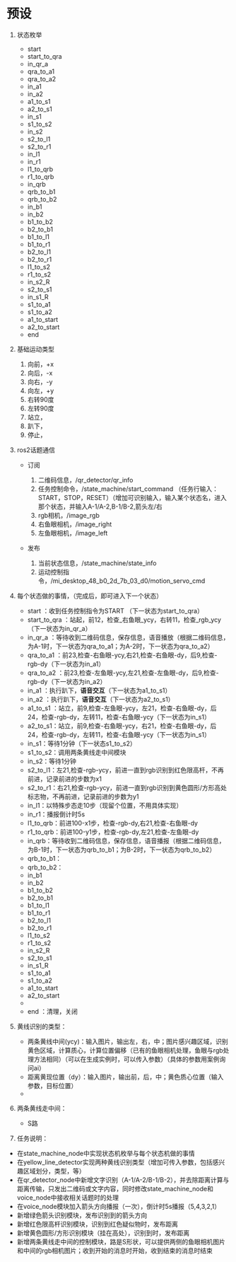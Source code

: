 # 预设
1. 状态枚举
    - start 
    - start_to_qra
    - in_qr_a
    - qra_to_a1
    - qra_to_a2
    - in_a1
    - in_a2
    - a1_to_s1
    - a2_to_s1
    - in_s1
    - s1_to_s2
    - in_s2
    - s2_to_l1
    - s2_to_r1
    - in_l1
    - in_r1
    - l1_to_qrb
    - r1_to_qrb
    - in_qrb
    - qrb_to_b1
    - qrb_to_b2
    - in_b1
    - in_b2
    - b1_to_b2
    - b2_to_b1
    - b1_to_l1
    - b1_to_r1
    - b2_to_l1
    - b2_to_r1
    - l1_to_s2
    - r1_to_s2
    - in_s2_R
    - s2_to_s1
    - in_s1_R
    - s1_to_a1
    - s1_to_a2
    - a1_to_start
    - a2_to_start
    - end 

2. 基础运动类型
    1. 向前，+x 
    2. 向后，-x 
    3. 向右，-y 
    4. 向左，+y 
    5. 右转90度 
    6. 左转90度
    7. 站立，
    8. 趴下，
    9. 停止，

3. ros2话题通信
    - 订阅
        1. 二维码信息，/qr_detector/qr_info
        2. 任务控制命令，/state_machine/start_command
        （任务行输入：START，STOP，RESET）（增加可识别输入，输入某个状态名，进入那个状态，并输入A-1/A-2,B-1/B-2,箭头左/右
        3. rgb相机，/image_rgb
        4. 右鱼眼相机，/image_right
        5. 左鱼眼相机，/image_left

    - 发布
        1. 当前状态信息，/state_machine/state_info
        2. 运动控制指令，/mi_desktop_48_b0_2d_7b_03_d0/motion_servo_cmd

4. 每个状态做的事情，（完成后，即可进入下一个状态）
    - start ：收到任务控制指令为START （下一状态为start_to_qra）
    - start_to_qra ：站起，前12，检查_右鱼眼_ycy，右转11，检查_rgb_ycy（下一状态为in_qr_a）
    - in_qr_a ：等待收到二维码信息，保存信息，语音播放（根据二维码信息，为A-1时，下一状态为qra_to_a1；为A-2时，下一状态为qra_to_a2）
    - qra_to_a1 ：前23,检查-右鱼眼-ycy,右21,检查-右鱼眼-dy，后9,检查-rgb-dy（下一状态为in_a1）
    - qra_to_a2 ：前23,检查-左鱼眼-ycy,左21,检查-左鱼眼-dy，后9,检查-rgb-dy（下一状态为in_a2）
    - in_a1 ：执行趴下，**语音交互**（下一状态为a1_to_s1）
    - in_a2 ：执行趴下，**语音交互**（下一状态为a2_to_s1）
    - a1_to_s1 ：站立，前9,检查-左鱼眼-ycy，左21，检查-右鱼眼-dy，后24，检查-rgb-dy，左转11，检查-右鱼眼-ycy（下一状态为in_s1）
    - a2_to_s1：站立，前9,检查-右鱼眼-ycy，右21，检查-右鱼眼-dy，后24，检查-rgb-dy，左转11，检查-右鱼眼-ycy（下一状态为in_s1）
    - in_s1：等待1分钟（下一状态s1_to_s2）
    - s1_to_s2：调用两条黄线走中间模块
    - in_s2：等待1分钟
    - s2_to_l1：左21,检查-rgb-ycy，前进一直到rgb识别到红色限高杆，不再前进，记录前进的步数为x1
    - s2_to_r1：右21,检查-rgb-ycy，前进一直到rgb识别到黄色圆形/方形高处标志物，不再前进，记录前进的步数为y1
    - in_l1：以特殊步态走10步（现留个位置，不用具体实现）
    - in_r1：播报倒计时5s
    - l1_to_qrb：前进100-x1步，检查-rgb-dy,右21,检查-右鱼眼-dy
    - r1_to_qrb：前进100-y1步，检查-rgb-dy,左21,检查-左鱼眼-dy
    - in_qrb：等待收到二维码信息，保存信息，语音播报（根据二维码信息，为B-1时，下一状态为qrb_to_b1；为B-2时，下一状态为qrb_to_b2）
    - qrb_to_b1：
    - qrb_to_b2：
    - in_b1
    - in_b2
    - b1_to_b2
    - b2_to_b1
    - b1_to_l1
    - b1_to_r1
    - b2_to_l1
    - b2_to_r1
    - l1_to_s2
    - r1_to_s2
    - in_s2_R
    - s2_to_s1
    - in_s1_R
    - s1_to_a1
    - s1_to_a2
    - a1_to_start
    - a2_to_start
    - 
    - end ：清理，关闭



5. 黄线识别的类型：
    - 两条黄线中间(ycy)：输入图片，输出左，右，中；图片感兴趣区域，识别黄色区域，计算质心，计算位置偏移（已有的鱼眼相机处理，鱼眼与rgb处理方法相同）（可以在生成实例时，可以传入参数）（具体的参数用案例询问ai）
    - 距离黄现位置（dy）：输入图片，输出前，后，中；黄色质心位置（输入参数，目标位置）
    - 

6. 两条黄线走中间：
    - S路



7. 任务说明：
- 在state_machine_node中实现状态机枚举与每个状态机做的事情
- 在yellow_line_detector实现两种黄线识别类型（增加可传入参数，包括感兴趣区域划分，类型，等）
- 在qr_detector_node中新增文字识别（A-1/A-2/B-1/B-2），并去除距离计算与距离传输，只发出二维码或文字内容，同时修改state_machine_node和voice_node中接收相关话题时的处理
- 在voice_node模块加入箭头方向播报（一次），倒计时5s播报（5,4,3,2,1）
- 新增绿色箭头识别模块，发布识别到的箭头方向
- 新增红色限高杆识别模块，识别到红色疑似物时，发布距离
- 新增黄色圆形/方形识别模块（挂在高处），识别到时，发布距离
- 新增两条黄线走中间的控制模块，路是S形状，可以提供两侧的鱼眼相机图片和中间的rgb相机图片；收到开始的消息时开始，收到结束的消息时结束
